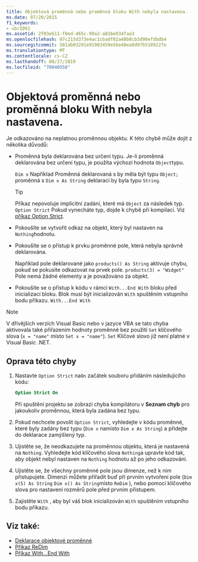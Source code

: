 ```yaml
---
title: Objektová proměnná nebo proměnná bloku With nebyla nastavena.
ms.date: 07/20/2015
f1_keywords:
- vbrID91
ms.assetid: 2f03e611-f0ed-465c-99a2-a816e034faa3
ms.openlocfilehash: 07c215d373e4ac1cbadf82a48b8cb3d90efdbdb4
ms.sourcegitcommit: 581ab03291e91983459e56e40ea8d97b5189227e
ms.translationtype: MT
ms.contentlocale: cs-CZ
ms.lasthandoff: 08/27/2019
ms.locfileid: "70040556"
---
```

# <a name="object-variable-or-with-block-variable-not-set"></a>Objektová proměnná nebo proměnná bloku With nebyla nastavena.
Je odkazováno na neplatnou proměnnou objektu.   K této chybě může dojít z několika důvodů:

- Proměnná byla deklarována bez určení typu. Je-li proměnná deklarována bez určení typu, je použita výchozí hodnota `Object`typu.

    `Dim x` Například Proměnná deklarovaná s by měla být typu `Object;` proměnná s `Dim x As String` deklarací by byla typu `String`.

    > [!TIP]
    > Příkaz nepovoluje implicitní zadání, které má `Object` za následek typ. `Option Strict` Pokud vynecháte typ, dojde k chybě při kompilaci. Viz [příkaz Option Strict](../../../visual-basic/language-reference/statements/option-strict-statement.md).

- Pokoušíte se vytvořit odkaz na objekt, který byl nastaven na `Nothing`hodnotu.

- Pokoušíte se o přístup k prvku proměnné pole, která nebyla správně deklarována.

    Například pole deklarované jako `products() As String` aktivuje chybu, pokud se pokusíte odkazovat na prvek pole. `products(3) = "Widget"` Pole nemá žádné elementy a je považováno za objekt.

- Pokoušíte se o přístup k kódu v rámci `With...End With` bloku před inicializací bloku.   Blok musí být inicializován `With` spuštěním vstupního bodu příkazu. `With...End With`

> [!NOTE]
> V dřívějších verzích Visual Basic nebo v jazyce VBA se tato chyba aktivovala také přiřazením hodnoty proměnné bez použití `Set` klíčového slova (`x = "name"` místo `Set x = "name"`). `Set` Klíčové slovo již není platné v Visual Basic .NET.

## <a name="to-correct-this-error"></a>Oprava této chyby

1. Nastavte `Option Strict` na`On` začátek souboru přidáním následujícího kódu:

    ```vb
    Option Strict On
    ```

    Při spuštění projektu se zobrazí chyba kompilátoru v **Seznam chyb** pro jakoukoliv proměnnou, která byla zadána bez typu.

2. Pokud nechcete povolit `Option Strict`, vyhledejte v kódu proměnné, které byly zadány bez typu (`Dim x` namísto `Dim x As String`) a přidejte do deklarace zamýšlený typ.

3. Ujistěte se, že neodkazujete na proměnnou objektu, která je nastavená na `Nothing`.  Vyhledejte kód klíčového slova `Nothing`a upravte kód tak, aby objekt nebyl nastaven na `Nothing` hodnotu až po jeho odkazování.

4. Ujistěte se, že všechny proměnné pole jsou dimenze, než k nim přistupujete. Dimenzi můžete přiřadit buď při prvním vytvoření pole (`Dim x(5) As String` `Dim x() As String`místo `ReDim` ), nebo pomocí klíčového slova pro nastavení rozměrů pole před prvním přístupem.

5. Zajistěte `With` , aby byl váš blok inicializován `With` spuštěním vstupního bodu příkazu.

## <a name="see-also"></a>Viz také:

- [Deklarace objektové proměnné](../../../visual-basic/programming-guide/language-features/variables/object-variable-declaration.md)
- [Příkaz ReDim](../../../visual-basic/language-reference/statements/redim-statement.md)
- [Příkaz With...End With](../../../visual-basic/language-reference/statements/with-end-with-statement.md)
